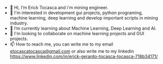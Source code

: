 - 👋 Hi, I’m Erick Tocasca and i'm mining engineer.
- 👀 I'm interested in development gui projects, python programing, machine learning, deep learning and develop important scripts in mining industry.
- 🌱 I’m currently learning about Machine Learning, Deep Learning and AI.
- 💞️ I'm looking to collaborate on machine learning projects and GUI projects.
- 📫 How to reach me, you can write me to my email etocascatocasca@gmail.com or also write me to my linkedin https://www.linkedin.com/in/erick-gerardo-tocasca-tocasca-718b34171/

<!---
ErickTocasca/ErickTocasca is a ✨ special ✨ repository because its `README.md` (this file) appears on your GitHub profile.
You can click the Preview link to take a look at your changes.
--->

